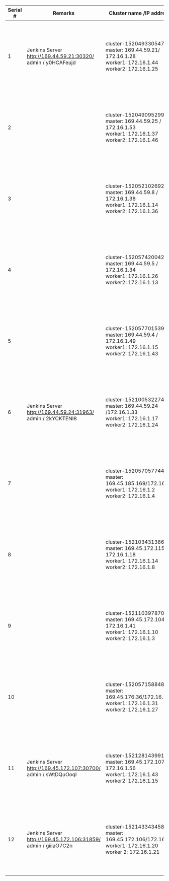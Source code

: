 |    Serial #   |    Remarks                                                              |    Cluster name /IP address                                                                                         |    ICP dashboard                     |    User Details    (userid/ password  / namespace)                                                                                                                      |    ssh details                                                                                                                                       |
|---------------|--------------------------------------------------------------------------|---------------------------------------------------------------------------------------------------------------------|--------------------------------------|-------------------------------------------------------------------------------------------------------------------------------------------------------------------------|-----------------------------------------------------------------------------------------------------------------------------------------------------------------------------------------------------------------------------------------------------------------------------------|
|    1           |    Jenkins Server       http://169.44.59.21:30320/  admin / y0HCAFeujd     |    cluster-1520493305475   master:  169.44.59.21/ 172.16.1.28 <br>   worker1: 172.16.1.44 <br>   worker2: 172.16.1.25      |    https://169.44.59.21:8443/        |    admin / admin  <br>    user1/user1/namespace1 <br>  user2/user2/namespace2 <br>  user3/user3/namespace3 <br>                              |    Master node:<br>ssh -i keyfile ubuntu@169.44.59.21<br>sudo su -<br>Worker nodes:<br>ssh cluster-1520493305475-worker1<br>ssh cluster-1520493305475-worker2<br>|
|    2           |                                                                                   |    cluster-1520490952992   master:  169.44.59.25 / 172.16.1.53<br>   worker1: 172.16.1.37 <br>   worker2: 172.16.1.46    |    https://169.44.59.25:8443/        |    admin / admin   <br>   user4/user4/namespace4 <br>  user5/user5/namespace5 <br>   user6/user6/namespace6 <br>         |    Master node:<br>   ssh -i keyfile ubuntu@169.44.59.25<br>   sudo su - <br>     Worker nodes:  <br> ssh cluster-1520490952992-worker1  <br> ssh cluster-1520490952992-worker2<br>                                             |
|    3           |                                                                                   |    cluster-1520521026928   master: 169.44.59.8 / 172.16.1.38 <br>    worker1: 172.16.1.14 <br>   worker2: 172.16.1.36     |    https://169.44.59.8:8443/         |    admin / admin   <br>   user7/user7/namespace7 <br>  user8/user8/namespace8 <br>   user9/user9/namespace9   <br>          |    Master node:<br>   ssh -i keyfile ubuntu@169.44.59.8<br>   sudo su -<br>      Worker nodes:<br>   ssh cluster-1520521026928-worker1<br>ssh cluster-1520521026928-worker2<br>                                              |
|    4           |                                                                                   |    cluster-1520574200424   master: 169.44.59.5 / 172.16.1.34 <br>    worker1: 172.16.1.26 <br>   worker2: 172.16.1.13       |    https://169.44.59.5:8443/         |    admin / admin  <br>    user10/user10/namespace10 <br>  user11/user11/namespace11 <br>  user12/user12/namespace12  <br>  |    Master node:<br>   ssh -i keyfile ubuntu@169.44.59.5<br>   sudo su -<br>      Worker nodes:<br>  ssh cluster-1520574200424-worker1<br>   cluster-1520574200424-worker2<br>                                                      |
|    5           |                                                                                   |    cluster-1520577015392   master: 169.44.59.4 / 172.16.1.49  <br>   worker1: 172.16.1.15  <br>  worker2: 172.16.1.43    |    https://169.44.59.4:8443/         |    admin / admin    <br>  user13/user13/namespace13 <br>  user14/user14/namespace14 <br>  user15/user15/namespace15 <br>   |    Master node:<br>   ssh -i keyfile> ubuntu@169.44.59.4<br>   sudo su -<br>      Worker nodes:<br>   ssh cluster-1520577015392-worker1<br>   ssh cluster-1520577015392-worker2<br>                                              |
|    6           |    Jenkins Server       http://169.44.59.24:31963/    admin / 2kYCKTENI8          |    cluster-1521005322746   master: 169.44.59.24 /172.16.1.33 <br>    worker1: 172.16.1.17  <br>  worker2: 172.16.1.24                  |    https://169.44.59.24:8443/        |    admin/ admin <br>     user16/user16/namespace16 <br>  user17/user17/namespace17 <br>  user18/user18/namespace18 <br>        |    Master node:<br>   ssh -i keyfile ubuntu@169.44.59.24<br>   sudo su -<br>      Workers:<br>   ssh cluster-1521005322746-worker1<br>   ssh cluster-1521005322746-worker2<br>                                                    |
|    7           |                                                                                   |    cluster-1520570577448   master: 169.45.185.169/172.16.1.9 <br>    worker1: 172.16.1.2  <br>   worker2: 172.16.1.4                    |    https://169.45.185.169:8443/      |    admin/ admin  <br>    user19/user19/namespace19 <br>  user20/user20/namespace20 <br>  user21/user21/namespace21 <br>       |    Master node:<br>   ssh -i keyfile ubuntu@169.45.185.169<br>   sudo su -<br>      Workers:<br>   ssh cluster-1520570577448-worker1<br>   ssh cluster-1520570577448-worker2<br>                                                |
|    8           |                                                                                   |    cluster-1521034313868   master: 169.45.172.115 / 172.16.1.18 <br> worker1: 172.16.1.14  <br>  worker2: 172.16.1.8                |    https://169.45.172.115:8443/      |    admin /admin  <br>    user22/user22/namespace22 <br>  user23/user23/namespace23 <br>  user24/user24/namespace24  <br>      |    Master node:<br>   ssh -i keyfile ubuntu@169.45.172.115<br>   sudo su -<br>      Workers:<br>   ssh cluster-1521034313868-worker1<br>   ssh cluster-1521034313868-worker2<br>                                                |
|    9           |                                                                                   |    cluster-1521103978704   master: 169.45.172.104/ 172.16.1.41 <br>  worker1: 172.16.1.10   <br> worker2: 172.16.1.3               |    https://169.45.172.104:8443       |    admin/ admin   <br>   user25/user25/namespace25 <br>  user26/user26/namespace26 <br>  user27/user27/namespace27  <br>      |    Master node:<br>   ssh -i keyfile ubuntu@169.45.172.104<br>   sudo su -<br>      Workers:<br>   ssh cluster-1521103978704-worker1<br>   ssh cluster-1521103978704-worker2<br>                                                |
|    10          |                                                                                   |    cluster-1520571588480   master: 169.45.176.36/172.16.1.42   <br>  worker1: 172.16.1.31  <br>  worker2: 172.16.1.27                  |    https://169.45.176.36:8443        |    admin/ admin <br>     user28/user28/namespace28 <br>  user29/user29/namespace29 <br>  user30/user30/namespace30 <br>       |    Master node:<br>   ssh -i keyfile ubuntu@169.45.176.36<br>   sudo su -<br>      Workers:<br>   ssh cluster-1520571588480-worker1<br>   ssh cluster-1520571588480-worker2<br>                                                 |
|    11          |    Jenkins Server       http://169.45.172.107:30700/   admin / sWtDQuOoqI         |    cluster-1521281439914   master: 169.45.172.107/ 172.16.1.56 <br>  worker1: 172.16.1.43  <br>  worker2: 172.16.1.15          |    https://169.45.172.107:8443       |    admin/ admin   <br>    user1/user1/namespace1   to   user10/user10/namespace10                                  |    Master node:<br>   ssh -i keyfile ubuntu@169.45.172.107   sudo su -<br>      Workers:<br>   ssh cluster-1521281439914-worker1<br>   ssh cluster-1521281439914-worker2<br>                                                |
|    12          |    Jenkins Server           http://169.45.172.106:31859/   admin / giiiaO7C2n     |    cluster-1521433434586   master: 169.45.172.106/172.16.1.7   <br>  worker1: 172.16.1.20  <br>  worker 2: 172.16.1.21                |    https://169.45.172.106:8443       |    admin/ admin  <br>     user1/user1/namespace1   to   user10/user10/namespace10                                  |    MasterNode:<br>   ssh -i keyfile ubuntu@169.45.172.106<br>   sudo su -<br>     Workers:<br>   ssh cluster-1521433434586-worker1<br>   ssh cluster-1521433434586-worker2<br>                                                  |

